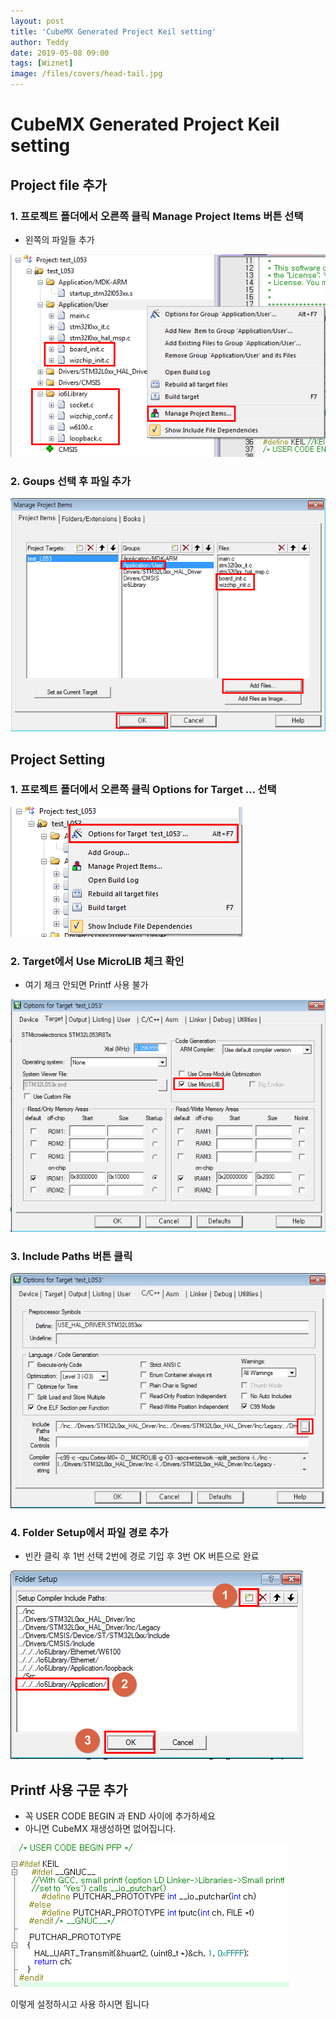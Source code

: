 ```yaml
---
layout: post
title: 'CubeMX Generated Project Keil setting'
author: Teddy
date: 2019-05-08 09:00
tags: [Wiznet]
image: /files/covers/head-tail.jpg
---
```


# CubeMX Generated Project Keil setting

## Project file 추가

### 1. 프로젝트 폴더에서 오른쪽 클릭 Manage Project Items 버튼 선택
 - 왼쪽의 파일들 추가

![setting](/files\posts\2019-05-08-1\20190508_1_001.png)

### 2. Goups 선택 후 파일 추가

![setting](/files\posts\2019-05-08-1\20190508_1_002.png)

## Project Setting

### 1. 프로젝트 폴더에서 오른쪽 클릭 Options for Target ... 선택

![setting](/files\posts\2019-05-08-1\20190508_1_003.png)

### 2. Target에서 Use MicroLIB 체크 확인
 - 여기 체크 안되면 Printf 사용 불가

![setting](/files\posts\2019-05-08-1\20190508_1_004.png)

### 3. Include Paths 버튼 클릭

![setting](/files\posts\2019-05-08-1\20190508_1_005.png)

### 4. Folder Setup에서 파일 경로 추가
 - 빈칸 클릭 후 1번 선택 2번에 경로 기입 후 3번 OK 버튼으로 완료

![setting](/files\posts\2019-05-08-1\20190508_1_006.png)

## Printf 사용 구문 추가
- 꼭 USER CODE BEGIN 과 END 사이에 추가하세요
- 아니면 CubeMX 재생성하면 없어집니다.

![setting](/files\posts\2019-05-08-1\20190508_1_007.png)

이렇게 설정하시고 사용 하시면 됩니다